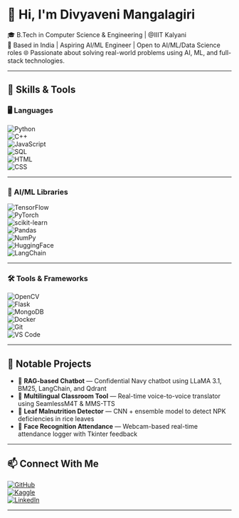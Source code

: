 # 👋 Hi, I'm Divyaveni Mangalagiri

🎓 B.Tech in Computer Science & Engineering | @IIIT Kalyani  
📍 Based in India | Aspiring AI/ML Engineer | Open to AI/ML/Data Science roles 
🌐 Passionate about solving real-world problems using AI, ML, and full-stack technologies.

---

## 🔧 Skills & Tools

### 🖥️ Languages  
![Python](https://img.shields.io/badge/Python-3670A0?style=for-the-badge&logo=python&logoColor=white)  
![C++](https://img.shields.io/badge/C++-00599C?style=for-the-badge&logo=c%2B%2B&logoColor=white)  
![JavaScript](https://img.shields.io/badge/JavaScript-F7DF1E?style=for-the-badge&logo=javascript&logoColor=black)  
![SQL](https://img.shields.io/badge/SQL-336791?style=for-the-badge&logo=postgresql&logoColor=white)  
![HTML](https://img.shields.io/badge/HTML5-E34F26?style=for-the-badge&logo=html5&logoColor=white)  
![CSS](https://img.shields.io/badge/CSS3-1572B6?style=for-the-badge&logo=css3&logoColor=white)  

---

### 🧠 AI/ML Libraries  
![TensorFlow](https://img.shields.io/badge/TensorFlow-FF6F00?style=for-the-badge&logo=tensorflow&logoColor=white)  
![PyTorch](https://img.shields.io/badge/PyTorch-EE4C2C?style=for-the-badge&logo=pytorch&logoColor=white)  
![scikit-learn](https://img.shields.io/badge/Scikit--Learn-F7931E?style=for-the-badge&logo=scikit-learn&logoColor=white)  
![Pandas](https://img.shields.io/badge/Pandas-150458?style=for-the-badge&logo=pandas&logoColor=white)  
![NumPy](https://img.shields.io/badge/NumPy-013243?style=for-the-badge&logo=numpy&logoColor=white)  
![HuggingFace](https://img.shields.io/badge/HuggingFace-FFDF00?style=for-the-badge&logo=huggingface&logoColor=black)  
![LangChain](https://img.shields.io/badge/LangChain-000000?style=for-the-badge&logo=langchain&logoColor=white)

---

### 🛠️ Tools & Frameworks  
![OpenCV](https://img.shields.io/badge/OpenCV-5C3EE8?style=for-the-badge&logo=opencv&logoColor=white)  
![Flask](https://img.shields.io/badge/Flask-000000?style=for-the-badge&logo=flask&logoColor=white)  
![MongoDB](https://img.shields.io/badge/MongoDB-47A248?style=for-the-badge&logo=mongodb&logoColor=white)  
![Docker](https://img.shields.io/badge/Docker-2496ED?style=for-the-badge&logo=docker&logoColor=white)  
![Git](https://img.shields.io/badge/Git-F05032?style=for-the-badge&logo=git&logoColor=white)  
![VS Code](https://img.shields.io/badge/VSCode-007ACC?style=for-the-badge&logo=visual-studio-code&logoColor=white)

---

## 🚀 Notable Projects

- 🔹 **RAG-based Chatbot** — Confidential Navy chatbot using LLaMA 3.1, BM25, LangChain, and Qdrant  
- 🔹 **Multilingual Classroom Tool** — Real-time voice-to-voice translator using SeamlessM4T & MMS-TTS  
- 🔹 **Leaf Malnutrition Detector** — CNN + ensemble model to detect NPK deficiencies in rice leaves  
- 🔹 **Face Recognition Attendance** — Webcam-based real-time attendance logger with Tkinter feedback

---

## 📫 Connect With Me

[![GitHub](https://img.shields.io/badge/GitHub-181717?style=for-the-badge&logo=github)](https://github.com/Divyaveni)  
[![Kaggle](https://img.shields.io/badge/Kaggle-20BEFF?style=for-the-badge&logo=kaggle&logoColor=white)](https://www.kaggle.com/divyavenimangalagiri)  
[![LinkedIn](https://img.shields.io/badge/LinkedIn-0A66C2?style=for-the-badge&logo=linkedin&logoColor=white)](https://www.linkedin.com/in/divyaveni)

---

